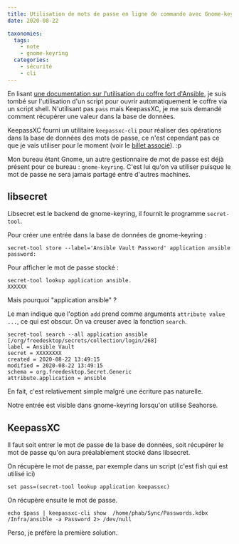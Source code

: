 ```yaml
---
title: Utilisation de mots de passe en ligne de commande avec Gnome-keyring
date: 2020-08-22

taxonomies:
  tags:
    - note
    - gnome-keyring
  categories:
    - sécurité
    - cli
---
```

En lisant [une documentation sur l'utilisation du coffre fort d'Ansible](https://www.unicoda.com/?p=4213), je suis tombé sur l'utilisation d'un script pour ouvrir automatiquement le coffre via un script shell. N'utilisant pas `pass` mais KeepassXC, je me suis demandé comment récupérer une valeur dans la base de données.

KeepassXC fourni un utilitaire `keepassxc-cli` pour réaliser des opérations dans la base de données des mots de passe, ce n'est cependant pas ce que je vais utiliser pour le moment (voir le [billet associé](/keepassxc-cli/)). :p

Mon bureau étant Gnome, un autre gestionnaire de mot de passe est déjà présent pour ce bureau : `gnome-keyring`. C'est lui qu'on va utiliser puisque le mot de passe ne sera jamais partagé entre d'autres machines.

## libsecret ##

Libsecret est le backend de gnome-keyring, il fournit le programme `secret-tool`.

Pour créer une entrée dans la base de données de gnome-keyring :

    secret-tool store --label='Ansible Vault Password' application ansible
    password:

Pour afficher le mot de passe stocké :

    secret-tool lookup application ansible.
    XXXXXX

Mais pourquoi "application ansible" ?

Le man indique que l'option `add` prend comme arguments `attribute value ...`, ce qui est obscur. On va creuser avec la fonction `search`.

    secret-tool search --all application ansible
    [/org/freedesktop/secrets/collection/login/268]
    label = Ansible Vault
    secret = XXXXXXXX
    created = 2020-08-22 13:49:15
    modified = 2020-08-22 13:49:15
    schema = org.freedesktop.Secret.Generic
    attribute.application = ansible

En fait, c'est relativement simple malgré une écriture pas naturelle.

Notre entrée est visible dans gnome-keyring lorsqu'on utilise Seahorse.

## KeepassXC

Il faut soit entrer le mot de passe de la base de données, soit récupérer le mot de passe qu'on aura préalablement stocké dans libsecret.

On récupère le mot de passe, par exemple dans un script (c'est fish qui est utilisé ici)

    set pass=(secret-tool lookup application keepassxc)

On récupère ensuite le mot de passe.

    echo $pass | keepassxc-cli show  /home/phab/Sync/Passwords.kdbx /Infra/ansible -a Password 2> /dev/null

Perso, je préfère la première solution.
